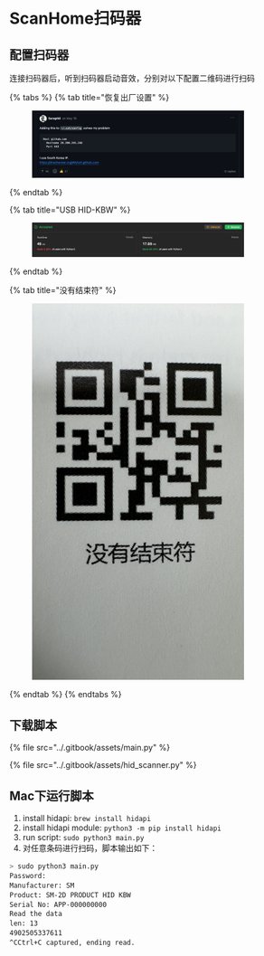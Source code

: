 # ScanHome扫码器

## 配置扫码器

连接扫码器后，听到扫码器启动音效，分别对以下配置二维码进行扫码

{% tabs %}
{% tab title="恢复出厂设置" %}
<figure><img src="../.gitbook/assets/image.png" alt="" width="375"><figcaption></figcaption></figure>
{% endtab %}

{% tab title="USB HID-KBW" %}
<figure><img src="../.gitbook/assets/image (2).png" alt="" width="375"><figcaption></figcaption></figure>
{% endtab %}

{% tab title="没有结束符" %}
<figure><img src="../.gitbook/assets/img_v3_025q_f9d4d317-9be6-4221-b2d9-d4168f1a900g.jpg" alt="" width="375"><figcaption></figcaption></figure>
{% endtab %}
{% endtabs %}

## 下载脚本

{% file src="../.gitbook/assets/main.py" %}

{% file src="../.gitbook/assets/hid_scanner.py" %}

## Mac下运行脚本

1. install hidapi: `brew install hidapi`&#x20;
2. install hidapi module: `python3 -m pip install hidapi`
3. run script: `sudo python3 main.py`
4. 对任意条码进行扫码，脚本输出如下：

```bash
> sudo python3 main.py
Password:
Manufacturer: SM
Product: SM-2D PRODUCT HID KBW
Serial No: APP-000000000
Read the data
len: 13
4902505337611
^CCtrl+C captured, ending read.
```
